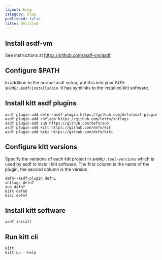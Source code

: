 ```yaml
---
layout: blog
category: blog
published: false
title: Untitled
---
```

## Install asdf-vm

See instructions at https://github.com/asdf-vm/asdf

## Configure $PATH

In addition to the normal asdf setup, put this into your `PATH`: `$HOME/.asdf/installs/bin`.  It has symlinks to the installed kitt software.

## Install kitt asdf plugins

```
asdf plugin-add defn--asdf-plugin https://github.com/defn/asdf-plugin
asdf plugin-add shflags https://github.com/letfn/shflags
asdf plugin-add sub https://github.com/defn/sub
asdf plugin-add kitt https://github.com/defn/kit
asdf plugin-add kiki https://github.com/defn/kiki
```

## Configure kitt versions

Specify the versions of each kitt project in `$HOME/.tool-versions` which is used by asdf to install kitt software.  The first column is the name of the plugin, the second column is the version.

```
defn--asdf-plugin defn1
shflags defn7
sub defn7
kitt defn8
kiki defn7
```

## Install kitt software

`asdf install`

## Run kitt cli

```
kitt
kitt up --help
```
